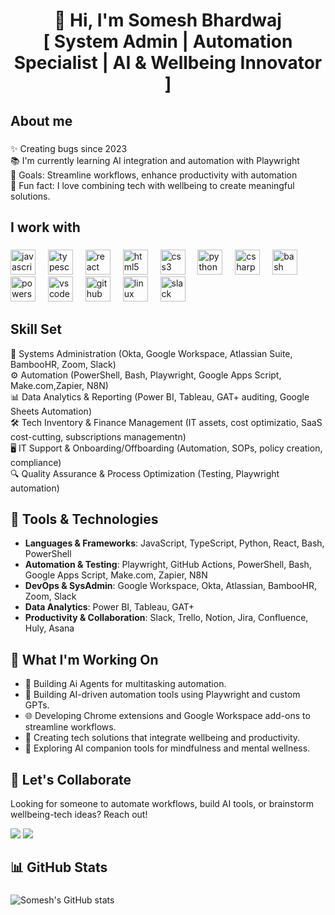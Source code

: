 <h1 align="center">👋 Hi, I'm Somesh Bhardwaj <br> [ System Admin | Automation Specialist | AI & Wellbeing Innovator ]</h1>

###

<h2 align="left">About me</h2>

###

<p align="left">
✨ Creating bugs since 2023<br>
📚 I'm currently learning AI integration and automation with Playwright<br>
🎯 Goals: Streamline workflows, enhance productivity with automation<br>
🎲 Fun fact: I love combining tech with wellbeing to create meaningful solutions.
</p>

###

<h2 align="left">I work with</h2>

###

<div align="left">
  <img src="https://cdn.jsdelivr.net/gh/devicons/devicon/icons/javascript/javascript-original.svg" height="40" alt="javascript logo"  />
  <img width="12" />
  <img src="https://cdn.jsdelivr.net/gh/devicons/devicon/icons/typescript/typescript-original.svg" height="40" alt="typescript logo"  />
  <img width="12" />
  <img src="https://cdn.jsdelivr.net/gh/devicons/devicon/icons/react/react-original.svg" height="40" alt="react logo"  />
  <img width="12" />
  <img src="https://cdn.jsdelivr.net/gh/devicons/devicon/icons/html5/html5-original.svg" height="40" alt="html5 logo"  />
  <img width="12" />
  <img src="https://cdn.jsdelivr.net/gh/devicons/devicon/icons/css3/css3-original.svg" height="40" alt="css3 logo"  />
  <img width="12" />
  <img src="https://cdn.jsdelivr.net/gh/devicons/devicon/icons/python/python-original.svg" height="40" alt="python logo"  />
  <img width="12" />
  <img src="https://cdn.jsdelivr.net/gh/devicons/devicon/icons/csharp/csharp-original.svg" height="40" alt="csharp logo"  />
  <img width="12" />
  <img src="https://cdn.jsdelivr.net/gh/devicons/devicon/icons/bash/bash-original.svg" height="40" alt="bash logo"  />
  <img width="12" />
  <img src="https://cdn.jsdelivr.net/gh/devicons/devicon/icons/powershell/powershell-original.svg" height="40" alt="powershell logo"  />
  <img width="12" />
  <img src="https://cdn.jsdelivr.net/gh/devicons/devicon/icons/vscode/vscode-original.svg" height="40" alt="vscode logo"  />
  <img width="12" />
  <img src="https://cdn.jsdelivr.net/gh/devicons/devicon/icons/github/github-original.svg" height="40" alt="github logo"  />
  <img width="12" />
  <img src="https://cdn.jsdelivr.net/gh/devicons/devicon/icons/linux/linux-original.svg" height="40" alt="linux logo"  />
  <img width="12" />
  <img src="https://cdn.jsdelivr.net/gh/devicons/devicon/icons/slack/slack-original.svg" height="40" alt="slack logo" />
  <img width="12" />
</div>

###

<h2 align="left">Skill Set</h2>

<p align="left">
🔧 Systems Administration (Okta, Google Workspace, Atlassian Suite, BambooHR, Zoom, Slack)<br>
⚙️ Automation (PowerShell, Bash, Playwright, Google Apps Script, Make.com,Zapier, N8N)<br>
📊 Data Analytics & Reporting (Power BI, Tableau, GAT+ auditing, Google Sheets Automation)<br>
🛠️ Tech Inventory & Finance Management (IT assets, cost optimizatio, SaaS cost-cutting, subscriptions managementn)<br>
🖥️ IT Support & Onboarding/Offboarding  (Automation, SOPs, policy creation, compliance)<br>
🔍 Quality Assurance & Process Optimization (Testing, Playwright automation)
</p>

<h2 align="left">🧰 Tools & Technologies</h2>

- **Languages & Frameworks**: JavaScript, TypeScript, Python, React, Bash, PowerShell  
- **Automation & Testing**: Playwright, GitHub Actions, PowerShell, Bash, Google Apps Script, Make.com, Zapier, N8N  
- **DevOps & SysAdmin**: Google Workspace, Okta, Atlassian, BambooHR, Zoom, Slack  
- **Data Analytics**: Power BI, Tableau, GAT+  
- **Productivity & Collaboration**: Slack, Trello, Notion, Jira, Confluence, Huly, Asana

<h2 align="left">🚀 What I'm Working On</h2>

- 🤖 Building Ai Agents for multitasking automation.
- 🤖 Building AI-driven automation tools using Playwright and custom GPTs. 
- 🌐 Developing Chrome extensions and Google Workspace add-ons to streamline workflows.
- 🧘 Creating tech solutions that integrate wellbeing and productivity.
- 💬 Exploring AI companion tools for mindfulness and mental wellness.

###

<h2 align="left">🤝 Let's Collaborate</h2>

<p align="left">
Looking for someone to automate workflows, build AI tools, or brainstorm wellbeing-tech ideas? Reach out!
</p>

<p align="left">
<a href="mailto:ITDeveloper06@gmail.com"><img src="https://img.shields.io/badge/Email-D14836?style=for-the-badge&logo=gmail&logoColor=white" /></a>
<a href="https://www.linkedin.com/in/ersomeshbhardwaj/"><img src="https://img.shields.io/badge/LinkedIn-0077B5?style=for-the-badge&logo=linkedin&logoColor=white" /></a>
</p>

###

<h2 align="left">📊 GitHub Stats</h2>

###

![Somesh's GitHub stats](https://github-readme-stats.vercel.app/api?username=Dev-Somesh&show_icons=true&theme=radical)

